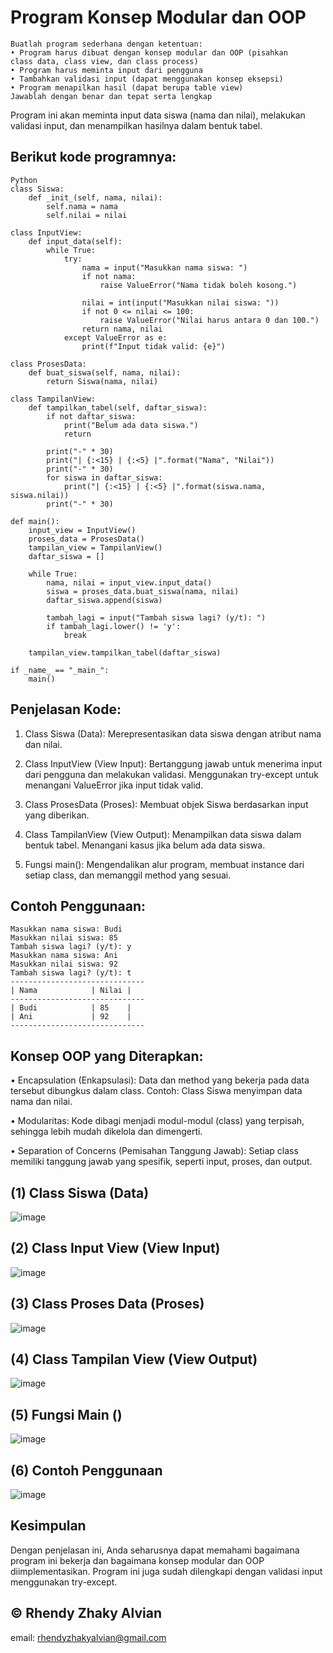 # Program Konsep Modular dan OOP
```Soal
Buatlah program sederhana dengan ketentuan:
• Program harus dibuat dengan konsep modular dan OOP (pisahkan
class data, class view, dan class process)
• Program harus meminta input dari pengguna
• Tambahkan validasi input (dapat menggunakan konsep eksepsi)
• Program menapilkan hasil (dapat berupa table view)
Jawablah dengan benar dan tepat serta lengkap
```
Program ini akan meminta input data siswa (nama dan nilai), melakukan validasi input, dan menampilkan hasilnya dalam bentuk tabel.

## Berikut kode programnya:
```
Python
class Siswa:
    def _init_(self, nama, nilai):
        self.nama = nama
        self.nilai = nilai

class InputView:
    def input_data(self):
        while True:
            try:
                nama = input("Masukkan nama siswa: ")
                if not nama:
                    raise ValueError("Nama tidak boleh kosong.")

                nilai = int(input("Masukkan nilai siswa: "))
                if not 0 <= nilai <= 100:
                    raise ValueError("Nilai harus antara 0 dan 100.")
                return nama, nilai
            except ValueError as e:
                print(f"Input tidak valid: {e}")

class ProsesData:
    def buat_siswa(self, nama, nilai):
        return Siswa(nama, nilai)

class TampilanView:
    def tampilkan_tabel(self, daftar_siswa):
        if not daftar_siswa:
            print("Belum ada data siswa.")
            return

        print("-" * 30)
        print("| {:<15} | {:<5} |".format("Nama", "Nilai"))
        print("-" * 30)
        for siswa in daftar_siswa:
            print("| {:<15} | {:<5} |".format(siswa.nama, siswa.nilai))
        print("-" * 30)

def main():
    input_view = InputView()
    proses_data = ProsesData()
    tampilan_view = TampilanView()
    daftar_siswa = []

    while True:
        nama, nilai = input_view.input_data()
        siswa = proses_data.buat_siswa(nama, nilai)
        daftar_siswa.append(siswa)

        tambah_lagi = input("Tambah siswa lagi? (y/t): ")
        if tambah_lagi.lower() != 'y':
            break

    tampilan_view.tampilkan_tabel(daftar_siswa)

if _name_ == "_main_":
    main()
```

## Penjelasan  Kode:
1. Class Siswa (Data): Merepresentasikan data siswa dengan atribut nama dan nilai.

2. Class InputView (View Input): Bertanggung jawab untuk menerima input dari pengguna dan melakukan validasi. Menggunakan try-except untuk menangani ValueError jika input tidak valid.

3. Class ProsesData (Proses): Membuat objek Siswa berdasarkan input yang diberikan.

4. Class TampilanView (View Output): Menampilkan data siswa dalam bentuk tabel. Menangani kasus jika belum ada data siswa.

5. Fungsi main(): Mengendalikan alur program, membuat instance dari setiap class, dan memanggil method yang sesuai.

## Contoh Penggunaan:
```
Masukkan nama siswa: Budi
Masukkan nilai siswa: 85
Tambah siswa lagi? (y/t): y
Masukkan nama siswa: Ani
Masukkan nilai siswa: 92
Tambah siswa lagi? (y/t): t
------------------------------
| Nama            | Nilai |
------------------------------
| Budi            | 85    |
| Ani             | 92    |
------------------------------
```

## Konsep OOP yang Diterapkan:

• Encapsulation (Enkapsulasi): Data dan method yang bekerja pada data tersebut dibungkus dalam class. Contoh: Class Siswa menyimpan data nama dan nilai.

• Modularitas: Kode dibagi menjadi modul-modul (class) yang terpisah, sehingga lebih mudah dikelola dan dimengerti.

• Separation of Concerns (Pemisahan Tanggung Jawab): Setiap class memiliki tanggung jawab yang spesifik, seperti input, proses, dan output.

## (1) Class Siswa (Data)
![image](https://github.com/user-attachments/assets/b34c7eec-1110-46fc-ad38-b528672188d6)

## (2) Class Input View (View Input)
![image](https://github.com/user-attachments/assets/8f4596aa-3a06-4963-986f-537ed5f69685)

## (3) Class Proses Data (Proses)
![image](https://github.com/user-attachments/assets/8f66481c-b9f3-4f10-b3e9-65763320a961)

## (4) Class Tampilan View (View Output)
![image](https://github.com/user-attachments/assets/8398990d-f9ae-494d-b547-09828e2cc986)

## (5) Fungsi Main ()
![image](https://github.com/user-attachments/assets/27b6643b-7f0b-494c-a6b0-a80ad96c103c)

## (6) Contoh Penggunaan
![image](https://github.com/user-attachments/assets/deccbc76-aeee-4ae2-9a39-a99683f28f6d)

## Kesimpulan
Dengan penjelasan ini, Anda seharusnya dapat memahami bagaimana program ini bekerja dan bagaimana konsep modular dan OOP diimplementasikan. Program ini juga sudah dilengkapi dengan validasi input menggunakan try-except.

## © Rhendy Zhaky Alvian
email: rhendyzhakyalvian@gmail.com
